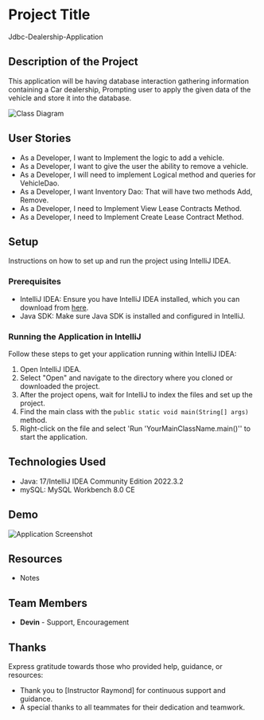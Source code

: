 # Project Title
Jdbc-Dealership-Application
## Description of the Project
This application will be having database interaction gathering information containing a Car dealership,
Prompting user to apply the given data of the vehicle and store it into the database.

![Class Diagram](path/to/your/class_diagram.png)

## User Stories
- As a Developer, I want to Implement the logic to add a vehicle.
- As a Developer, I want to give the user the ability to remove a vehicle.
- As a Developer, I will need to implement Logical method and queries for VehicleDao.
- As a Developer, I want Inventory Dao: That will have two methods Add, Remove.
- As a Developer, I need to Implement View Lease Contracts Method.
- As a Developer, I need to Implement Create Lease Contract Method.

## Setup

Instructions on how to set up and run the project using IntelliJ IDEA.

### Prerequisites

- IntelliJ IDEA: Ensure you have IntelliJ IDEA installed, which you can download from [here](https://www.jetbrains.com/idea/download/).
- Java SDK: Make sure Java SDK is installed and configured in IntelliJ.

### Running the Application in IntelliJ

Follow these steps to get your application running within IntelliJ IDEA:

1. Open IntelliJ IDEA.
2. Select "Open" and navigate to the directory where you cloned or downloaded the project.
3. After the project opens, wait for IntelliJ to index the files and set up the project.
4. Find the main class with the `public static void main(String[] args)` method.
5. Right-click on the file and select 'Run 'YourMainClassName.main()'' to start the application.

## Technologies Used

- Java: 17/IntelliJ IDEA Community Edition 2022.3.2
- mySQL: MySQL Workbench 8.0 CE

## Demo

![Application Screenshot](path/to/your/screenshot.png)


## Resources

- Notes

## Team Members

- **Devin** - Support, Encouragement

## Thanks

Express gratitude towards those who provided help, guidance, or resources:

- Thank you to [Instructor Raymond] for continuous support and guidance.
- A special thanks to all teammates for their dedication and teamwork.